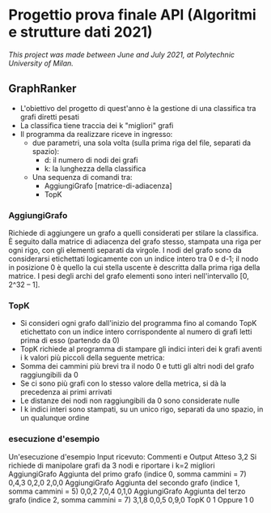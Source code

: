 # Progettio prova finale API (Algoritmi e strutture dati 2021)

*This project was made between June and July 2021, at Polytechnic University of Milan.*

## GraphRanker

- L'obiettivo del progetto di quest'anno è la gestione di una classifica tra grafi
diretti pesati
- La classifica tiene traccia dei k "migliori" grafi
- Il programma da realizzare riceve in ingresso:
   - due parametri, una sola volta (sulla prima riga del file, separati da spazio):
       - d: il numero di nodi dei grafi
       - k: la lunghezza della classifica
   - Una sequenza di comandi tra:
       - AggiungiGrafo [matrice-di-adiacenza]
       - TopK
### AggiungiGrafo
Richiede di aggiungere un grafo a quelli considerati per stilare la classifica. È
seguito dalla matrice di adiacenza del grafo stesso, stampata una riga per
ogni rigo, con gli elementi separati da virgole.
I nodi del grafo sono da considerarsi etichettati logicamente con un indice
intero tra 0 e d-1; il nodo in posizione 0 è quello la cui stella uscente è
descritta dalla prima riga della matrice.
I pesi degli archi del grafo elementi sono interi nell'intervallo [0, 2^32 – 1].

### TopK
- Si consideri ogni grafo dall'inizio del programma fino al comando TopK etichettato con un indice intero corrispondente al numero di grafi letti
prima di esso (partendo da 0)
- TopK richiede al programma di stampare gli indici interi dei k grafi aventi i k valori più piccoli della seguente metrica:
- Somma dei cammini più brevi tra il nodo 0 e tutti gli altri nodi del grafo raggiungibili
da 0
- Se ci sono più grafi con lo stesso valore della metrica, si dà la precedenza ai
primi arrivati
- Le distanze dei nodi non raggiungibili da 0 sono considerate nulle
- I k indici interi sono stampati, su un unico rigo, separati da uno spazio, in un
qualunque ordine

### esecuzione d'esempio

Un'esecuzione d'esempio
Input ricevuto:                    Commenti e Output Atteso
3,2                           Si richiede di manipolare grafi da 3 nodi e riportare i k=2 migliori
AggiungiGrafo                 Aggiunta del primo grafo (indice 0, somma cammini = 7)
0,4,3
0,2,0
2,0,0
AggiungiGrafo                 Aggiunta del secondo grafo (indice 1, somma cammini = 5)
0,0,2
7,0,4
0,1,0
AggiungiGrafo                 Aggiunta del terzo grafo (indice 2, somma cammini = 7)
3,1,8
0,0,5
0,9,0
TopK                          0 1 Oppure 1 0

   
